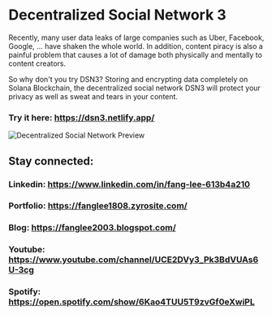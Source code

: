 # Decentralized Social Network 3

Recently, many user data leaks of large companies such as Uber, Facebook, Google, ... have shaken the whole world. In addition, content piracy is also a painful problem that causes a lot of damage both physically and mentally to content creators.

So why don't you try DSN3? Storing and encrypting data completely on Solana Blockchain, the decentralized social network DSN3 will protect your privacy as well as sweat and tears in your content.

### Try it here: https://dsn3.netlify.app/

![Decentralized Social Network Preview](https://user-images.githubusercontent.com/75077747/197699506-a9c20223-2547-4975-addc-629b89a10dc5.png)

## Stay connected:

### Linkedin: https://www.linkedin.com/in/fang-lee-613b4a210
### Portfolio: https://fanglee1808.zyrosite.com/
### Blog: https://fanglee2003.blogspot.com/
### Youtube: https://www.youtube.com/channel/UCE2DVy3_Pk3BdVUAs6U-3cg
### Spotify: https://open.spotify.com/show/6Kao4TUU5T9zvGf0eXwiPL
